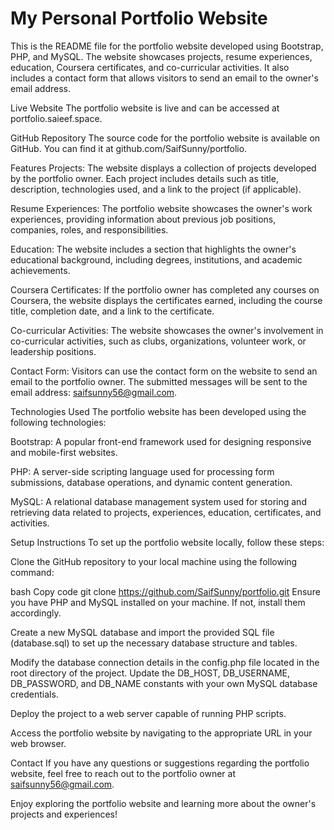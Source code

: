 # My Personal Portfolio Website

This is the README file for the portfolio website developed using Bootstrap, PHP, and MySQL. The website showcases projects, resume experiences, education, Coursera certificates, and co-curricular activities. It also includes a contact form that allows visitors to send an email to the owner's email address.

Live Website
The portfolio website is live and can be accessed at portfolio.saieef.space.

GitHub Repository
The source code for the portfolio website is available on GitHub. You can find it at github.com/SaifSunny/portfolio.

Features
Projects: The website displays a collection of projects developed by the portfolio owner. Each project includes details such as title, description, technologies used, and a link to the project (if applicable).

Resume Experiences: The portfolio website showcases the owner's work experiences, providing information about previous job positions, companies, roles, and responsibilities.

Education: The website includes a section that highlights the owner's educational background, including degrees, institutions, and academic achievements.

Coursera Certificates: If the portfolio owner has completed any courses on Coursera, the website displays the certificates earned, including the course title, completion date, and a link to the certificate.

Co-curricular Activities: The website showcases the owner's involvement in co-curricular activities, such as clubs, organizations, volunteer work, or leadership positions.

Contact Form: Visitors can use the contact form on the website to send an email to the portfolio owner. The submitted messages will be sent to the email address: saifsunny56@gmail.com.

Technologies Used
The portfolio website has been developed using the following technologies:

Bootstrap: A popular front-end framework used for designing responsive and mobile-first websites.

PHP: A server-side scripting language used for processing form submissions, database operations, and dynamic content generation.

MySQL: A relational database management system used for storing and retrieving data related to projects, experiences, education, certificates, and activities.

Setup Instructions
To set up the portfolio website locally, follow these steps:

Clone the GitHub repository to your local machine using the following command:

bash
Copy code
git clone https://github.com/SaifSunny/portfolio.git
Ensure you have PHP and MySQL installed on your machine. If not, install them accordingly.

Create a new MySQL database and import the provided SQL file (database.sql) to set up the necessary database structure and tables.

Modify the database connection details in the config.php file located in the root directory of the project. Update the DB_HOST, DB_USERNAME, DB_PASSWORD, and DB_NAME constants with your own MySQL database credentials.

Deploy the project to a web server capable of running PHP scripts.

Access the portfolio website by navigating to the appropriate URL in your web browser.

Contact
If you have any questions or suggestions regarding the portfolio website, feel free to reach out to the portfolio owner at saifsunny56@gmail.com.

Enjoy exploring the portfolio website and learning more about the owner's projects and experiences!
